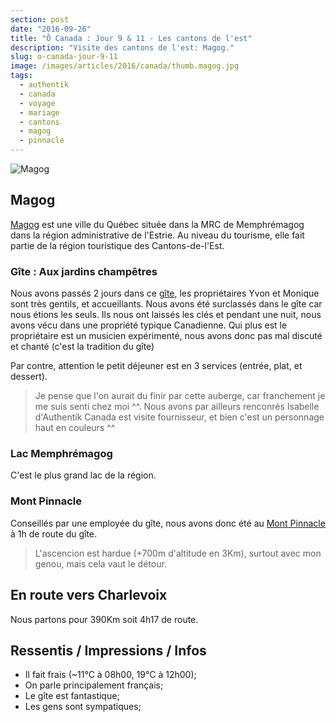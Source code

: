 ```yaml
---
section: post
date: "2016-09-26"
title: "Ô Canada : Jour 9 & 11 - Les cantons de l'est"
description: "Visite des cantons de l'est: Magog."
slug: o-canada-jour-9-11
image: /images/articles/2016/canada/thumb.magog.jpg
tags:
  - authentik
  - canada
  - voyage
  - mariage
  - cantons
  - magog
  - pinnacle
---
```


![Magog](/images/articles/2016/canada/magog.jpg)

## Magog

[Magog](https://fr.wikipedia.org/wiki/Magog) est une ville du Québec située dans la MRC de Memphrémagog dans la région administrative de l'Estrie. Au niveau du tourisme, elle fait partie de la région touristique des Cantons-de-l'Est.

### Gîte : Aux jardins champêtres

Nous avons passés 2 jours dans ce [gîte](http://auxjardinschampetres.com), les propriétaires Yvon et Monique sont très gentils, et accueillants. Nous avons été surclassés dans le gîte car nous étions les seuls. Ils nous ont laissés les clés et pendant une nuit, nous avons vécu dans une propriété typique Canadienne.
Qui plus est le propriétaire est un musicien expérimenté, nous avons donc pas mal discuté et chanté (c'est la tradition du gîte)

Par contre, attention le petit déjeuner est en 3 services (entrée, plat, et dessert).

> Je pense que l'on aurait du finir par cette auberge, car franchement je me suis senti chez moi ^^. Nous avons par ailleurs renconrés Isabelle d'Authentik Canada est visite fournisseur, et bien c'est un personnage haut en couleurs ^^

### Lac Memphrémagog

C'est le plus grand lac de la région.

### Mont Pinnacle

Conseillés par une employée du gîte, nous avons donc été au [Mont Pinnacle](http://decouvertenature.qc.ca/fr/activites/mont_pinacle) à 1h de route du gîte.

> L'ascencion est hardue (+700m d'altitude en 3Km), surtout avec mon genou, mais cela vaut le détour.

## En route vers Charlevoix

Nous partons pour 390Km soit 4h17 de route.

## Ressentis / Impressions / Infos

  * Il fait frais (~11°C à 08h00, 19°C à 12h00);
  * On parle principalement français;
  * Le gîte est fantastique;
  * Les gens sont sympatiques;
